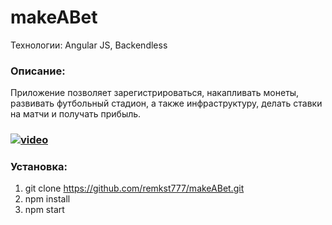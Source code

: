 # makeABet
Технологии: Angular JS, Backendless
### Описание:
Приложение позволяет зарегистрироваться, накапливать монеты, развивать футбольный стадион, а также инфраструктуру, делать ставки на матчи и получать прибыль.
### [![video](https://develop.backendless.com/D67B1B44-22F3-F638-FFAE-56D8B2A86F00/console/jktstegzuqjghydxydiszxsipyejbhqcnymt/files/view/splash/makeABet.png)](https://develop.backendless.com/0FC174F8-1D3A-699D-FF9A-12DA40395200/console/lzqkidpawfntuldyachtosfvnhvpwsvbqgcp/files/view/video/video.mp4)
### Установка:
1. git clone https://github.com/remkst777/makeABet.git
2. npm install
3. npm start

